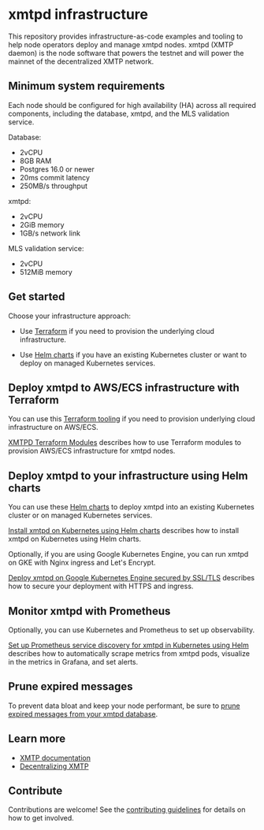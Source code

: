 # xmtpd infrastructure

This repository provides infrastructure-as-code examples and tooling to help node operators deploy and manage xmtpd nodes. xmtpd (XMTP daemon) is the node software that powers the testnet and will power the mainnet of the decentralized XMTP network.

## Minimum system requirements

Each node should be configured for high availability (HA) across all required components, including the database, xmtpd, and the MLS validation service.

Database:
- 2vCPU
- 8GB RAM
- Postgres 16.0 or newer
- 20ms commit latency
- 250MB/s throughput

xmtpd:
- 2vCPU
- 2GiB memory
- 1GB/s network link

MLS validation service:
- 2vCPU
- 512MiB memory

## Get started

Choose your infrastructure approach:

- Use [Terraform](#provision-awsecs-infrastructure-with-terraform) if you need to provision the underlying cloud infrastructure.

- Use [Helm charts](#deploy-xmtpd-to-your-infrastructure-using-helm-charts) if you have an existing Kubernetes cluster or want to deploy on managed Kubernetes services.

## Deploy xmtpd to AWS/ECS infrastructure with Terraform

You can use this [Terraform tooling](/terraform/) if you need to provision underlying cloud infrastructure on AWS/ECS.
   
[XMTPD Terraform Modules](/terraform/README.md) describes how to use Terraform modules to provision AWS/ECS infrastructure for xmtpd nodes.

## Deploy xmtpd to your infrastructure using Helm charts

You can use these [Helm charts](/helm/) to deploy xmtpd into an existing Kubernetes cluster or on managed Kubernetes services.

[Install xmtpd on Kubernetes using Helm charts](/helm/README.md) describes how to install xmtpd on Kubernetes using Helm charts.

Optionally, if you are using Google Kubernetes Engine, you can run xmtpd on GKE with Nginx ingress and Let's Encrypt.

[Deploy xmtpd on Google Kubernetes Engine secured by SSL/TLS](/doc/nginx-cert-gke.md) describes how to secure your deployment with HTTPS and ingress.

## Monitor xmtpd with Prometheus
   
Optionally, you can use Kubernetes and Prometheus to set up observability. 

[Set up Prometheus service discovery for xmtpd in Kubernetes using Helm](/doc/k8s-prometheus-monitoring.md) describes how to automatically scrape metrics from xmtpd pods, visualize in the metrics in Grafana, and set alerts.

## Prune expired messages

To prevent data bloat and keep your node performant, be sure to [prune expired messages from your xmtpd database](/doc/db-pruning.md).

## Learn more

- [XMTP documentation](https://docs.xmtp.org)
- [Decentralizing XMTP](https://xmtp.org/decentralizing-xmtp)

## Contribute

Contributions are welcome! See the [contributing guidelines](CONTRIBUTING.md) for details on how to get involved.
